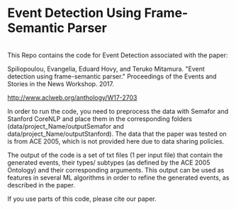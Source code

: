 # Event Detection Using Frame-Semantic Parser

<br> This Repo contains the code for Event Detection associated with the paper: </br>

Spiliopoulou, Evangelia, Eduard Hovy, and Teruko Mitamura. "Event detection using frame-semantic parser." Proceedings of the Events and Stories in the News Workshop. 2017.

http://www.aclweb.org/anthology/W17-2703

In order to run the code, you need to preprocess the data with Semafor and Stanford CoreNLP and place them in the corresponding folders (data/project_Name/outputSemafor and data/project_Name/outputStanford). The data that the paper was tested on is from ACE 2005, which is not provided here due to data sharing policies.

The output of the code is a set of txt files (1 per input file) that contain the generated events, their types/ subtypes (as defined by the ACE 2005 Ontology) and their corresponding arguments. This output can be used as features in several ML algorithms in order to refine the generated events, as described in the paper.

If you use parts of this code, please cite our paper.
